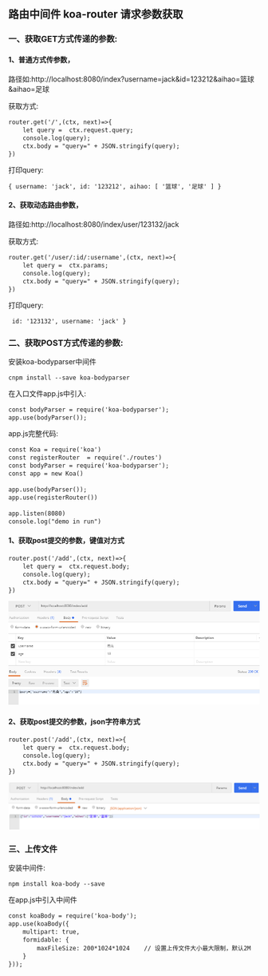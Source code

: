 ## 路由中间件 koa-router 请求参数获取

### 一、获取GET方式传递的参数:

#### 1、普通方式传参数，

   路径如:http://localhost:8080/index?username=jack&id=123212&aihao=篮球&aihao=足球
   
   获取方式:
```
router.get('/',(ctx, next)=>{
    let query =  ctx.request.query;
    console.log(query);
    ctx.body = "query=" + JSON.stringify(query);
})
```
打印query:
```
{ username: 'jack', id: '123212', aihao: [ '篮球', '足球' ] }
```

#### 2、获取动态路由参数，

路径如:http://localhost:8080/index/user/123132/jack

获取方式:
```
router.get('/user/:id/:username',(ctx, next)=>{
    let query =  ctx.params;
    console.log(query);
    ctx.body = "query=" + JSON.stringify(query);
})
```
打印query:
```
 id: '123132', username: 'jack' }
```
### 二、获取POST方式传递的参数:
安装koa-bodyparser中间件
```
cnpm install --save koa-bodyparser
```
在入口文件app.js中引入:
```
const bodyParser = require('koa-bodyparser');
app.use(bodyParser());
```
app.js完整代码:
```
const Koa = require('koa')
const registerRouter  = require('./routes')
const bodyParser = require('koa-bodyparser');
const app = new Koa()

app.use(bodyParser());
app.use(registerRouter())

app.listen(8080)
console.log("demo in run")
```
#### 1、获取post提交的参数，键值对方式
```
router.post('/add',(ctx, next)=>{
    let query =  ctx.request.body;
    console.log(query);
    ctx.body = "query=" + JSON.stringify(query);
})
```
![Image text](https://github.com/jiekekeji/koa2-study/blob/master/demo003/readme/0031.png?raw=true)

#### 2、获取post提交的参数，json字符串方式
```
router.post('/add',(ctx, next)=>{
    let query =  ctx.request.body;
    console.log(query);
    ctx.body = "query=" + JSON.stringify(query);
})
```
![Image text](https://github.com/jiekekeji/koa2-study/blob/master/demo003/readme/0032.png?raw=true)

### 三、上传文件

安装中间件:
```
npm install koa-body --save
```
在app.js中引入中间件
```
const koaBody = require('koa-body');
app.use(koaBody({
    multipart: true,
    formidable: {
        maxFileSize: 200*1024*1024    // 设置上传文件大小最大限制，默认2M
    }
}));
```
